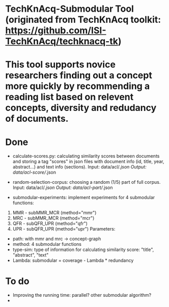 # TechKnAcq-Submodular Tool (originated from TechKnAcq toolkit: https://github.com/ISI-TechKnAcq/techknacq-tk) 

# This tool supports novice researchers finding out a concept more quickly by recommending a reading list based on relevent concepts, diversity and redudancy of documents.

# Done
- calculate-scores.py: calculating similarity scores between documents and storing a tag "scores" in json files with document info (id, title, year, abstract...) and text info (sections).
Input: data/acl/*.json
Output: data/acl-score/*.json

- random-selection-corpus: choosing a random (1/5) part of full corpus.
Input: data/acl/*.json
Output: data/acl-part/*.json

- submodular-experiments: implement experiments for 4 submodular functions:
1. MMR - subMMR_MCR (method="mmr")
2. MRC - subMMR_MCR (method="mcr")
3. QFR - subQFR_UPR (method="qfr")
4. UPR - subQFR_UPR (method="upr")
Parameters:
- path: with mmr and mrc -> concept-graph
- method: 4 submodular functions
- type-sim: type of information for calculating similarity score: "title", "abstract", "text"
- Lambda: submodular = coverage - Lambda * redundancy

# To do
- Improving the running time: parallel? other submodular algorithm?
- 
